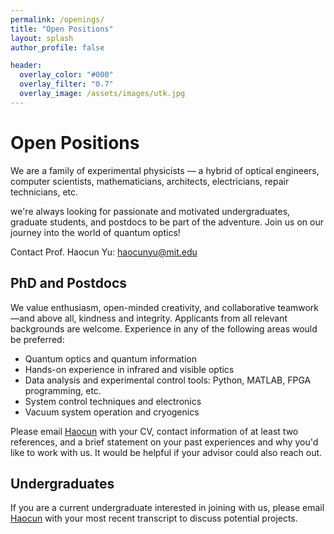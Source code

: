 ```yaml
---
permalink: /openings/
title: "Open Positions"
layout: splash
author_profile: false

header:
  overlay_color: "#000"
  overlay_filter: "0.7"
  overlay_image: /assets/images/utk.jpg
---
```


# Open Positions

We are a family of experimental physicists — a hybrid of optical engineers, computer scientists, mathematicians, architects, electricians, repair technicians, etc.

we're always looking for passionate and motivated undergraduates, graduate students, and postdocs to be part of the adventure.
Join us on our journey into the world of quantum optics!


Contact Prof. Haocun Yu: haocunyu@mit.edu

## PhD and Postdocs
We value enthusiasm, open-minded creativity, and collaborative teamwork—and above all, kindness and integrity. Applicants from all relevant backgrounds are welcome. Experience in any of the following areas would be preferred:

* Quantum optics and quantum information
* Hands-on experience in infrared and visible optics
* Data analysis and experimental control tools: Python, MATLAB, FPGA programming, etc.
* System control techniques and electronics
* Vacuum system operation and cryogenics 

Please email [Haocun](mailto:haocunyu@mit.edu) with your CV, contact information of at least two references, and a brief statement on your past experiences and why you'd like to work with us. It would be helpful if your advisor could also reach out.

## Undergraduates
If you are a current undergraduate interested in joining with us, please email [Haocun](mailto:haocunyu@mit.edu) with your most recent transcript to discuss potential projects.